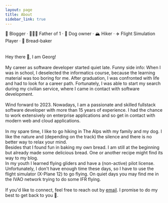 ```yaml
---
layout: page
title: About
sidebar_link: true
---
```


📒 Blogger · 👨‍👩‍👦 Father of 1 · 🐶 Dog owner · 🏔 Hiker · ✈️ Flight Simulation Player · 🥨 Bread-baker
\
\
\
Hey there :wave:, I am Georg!
\
\
My career as software developer started quiet late. Funny side info: When I was in school, I deselected the informatics
course, because the learning material was too boring for me. After graduation, I was confronted with life and had to
look for a career path. Fortunately, I was able to start my search during my civilian service, where I came in contact
with software development.
\
\
Wind forward to 2023. Nowadays, I am a passionate and skilled fullstack software developer with more than 15 years of
experience. I had the chance to work extensively on enterprise applications and so get in contact with modern web and
cloud applications.
\
\
In my spare time, I like to go hiking in The Alps with my family and my dog. I like the nature and (depending on the
track) the silence and there is no better way to relax your mind.
\
Besides that I found fun in baking my own bread. I am still at the beginning but already made some delicious bread. One
or another recipe might find its way to my blog.
\
In my youth I learned flying gliders and have a (non-active) pilot license. Unfortunately, I don't have enough time
these days, so I have to use the flight simulator (X-Plane 12) to go flying. On quiet days you may find me in the IVAO
network trying to do some IFR flying.
\
\
If you'd like to connect, feel free to reach out by <a href="mailto:info@georg-leber.de">email</a>.
I promise to do my best to get back to you 🙂.
